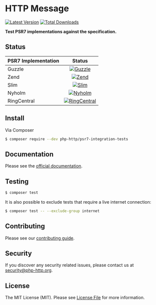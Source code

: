 # HTTP Message

[![Latest Version](https://img.shields.io/github/release/php-http/psr7-integration-tests.svg?style=flat-square)](https://github.com/php-http/psr7-integration-tests/releases)
[![Total Downloads](https://img.shields.io/packagist/dt/php-http/psr7-integration-tests.svg?style=flat-square)](https://packagist.org/packages/php-http/psr7-integration-tests)

**Test PSR7 implementations against the specification.**

## Status

| PSR7 Implementation | Status        |
| ------------------- |:-------------:|
| Guzzle              | [![Guzzle](https://travis-matrix-badges.herokuapp.com/repos/php-http/psr7-integration-tests/branches/master/1)](https://travis-ci.org/php-http/psr7-integration-tests)      |
| Zend                | [![Zend](https://travis-matrix-badges.herokuapp.com/repos/php-http/psr7-integration-tests/branches/master/2)](https://travis-ci.org/php-http/psr7-integration-tests)        |
| Slim                | [![Slim](https://travis-matrix-badges.herokuapp.com/repos/php-http/psr7-integration-tests/branches/master/3)](https://travis-ci.org/php-http/psr7-integration-tests)        |
| Nyholm              | [![Nyholm](https://travis-matrix-badges.herokuapp.com/repos/php-http/psr7-integration-tests/branches/master/4)](https://travis-ci.org/php-http/psr7-integration-tests)      |
| RingCentral         | [![RingCentral](https://travis-matrix-badges.herokuapp.com/repos/php-http/psr7-integration-tests/branches/master/5)](https://travis-ci.org/php-http/psr7-integration-tests)      |

## Install

Via Composer

``` bash
$ composer require --dev php-http/psr7-integration-tests
```


## Documentation

Please see the [official documentation](http://docs.php-http.org/en/latest).


## Testing

``` bash
$ composer test
```

It is also possible to exclude tests that require a live internet connection:

``` bash
$ composer test -- --exclude-group internet
```

## Contributing

Please see our [contributing guide](http://docs.php-http.org/en/latest/development/contributing.html).

## Security

If you discover any security related issues, please contact us at [security@php-http.org](mailto:security@php-http.org).

## License

The MIT License (MIT). Please see [License File](LICENSE) for more information.
